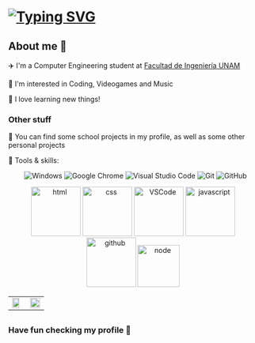 <h1> <a href="https://git.io/typing-svg"><img src="https://readme-typing-svg.herokuapp.com?font=Fira+Code&pause=1000&color=11AC5C&center=true&vCenter=true&random=false&width=520&lines=I'm+Alejandro+Arias%2C+welcome+to+my+profile!" alt="Typing SVG" /></a> </h1>

## About me 🚀

✈️ I'm a Computer Engineering student at [Facultad de Ingeniería UNAM](https://www.ingenieria.unam.mx/)

👾 I'm interested in Coding, Videogames and Music

🌱 I love learning new things!

### Other stuff

📖 You can find some school projects in my profile, as well as some other personal projects

🧰 Tools & skills:

&emsp;&emsp; 
![Windows](https://img.shields.io/badge/Windows-0078D6?style=flat-square&logo=windows&logoColor=white)
![Google Chrome](https://img.shields.io/badge/Chrome-4285F4?style=flat-square&logo=GoogleChrome&logoColor=white)
![Visual Studio Code](https://img.shields.io/badge/-Visual%20Studio%20Code-007ACC?style=flat-square&logo=Visual%20Studio%20Code&logoColor=fff)
![Git](https://img.shields.io/badge/-Git-FCC624?style=flat-square&logo=git)
![GitHub](https://img.shields.io/badge/-GitHub-pink?style=flat-square&logo=github)

<!-- Gif -->
<div align="center">
  <img alt-"html5" src="https://media.giphy.com/media/XAxylRMCdpbEWUAvr8/giphy.gif" width="100" title="html">
  <img alt="css" src="https://media.giphy.com/media/fsEaZldNC8A1PJ3mwp/giphy.gif" width="100" title="css">
  <img alt="VSCode" src="https://i.giphy.com/media/IdyAQJVN2kVPNUrojM/200.webp" width="100" title="vscode">
  <img alt="javascript" src="https://media3.giphy.com/media/ln7z2eWriiQAllfVcn/200w.webp" width="100" title="javascript">
  <img alt="github" src="https://i.giphy.com/media/KzJkzjggfGN5Py6nkT/200.webp" width="100" title="github">
  <img alt="node" src="https://media.giphy.com/media/kdFc8fubgS31b8DsVu/giphy.gif" width="85" title="node">
</div>

<table align="center">
  <tr>
    <td width="50%">
     <img width="85%" src="https://github-readme-stats.vercel.app/api/top-langs/?username=n0tArias&hide_title=true&hide_border=true&layout=compact" />
    </td>
    <td width="50%">
      <img width="100%" src="https://github-readme-streak-stats.herokuapp.com/?user=n0tArias" />
    </td>
  </tr>
</table>

## 
### Have fun checking my profile 🤩
<!--
www.linkedin.com/in/alejandro-arias-971bb0232
https://www.instagram.com/not._.arias/
-->

